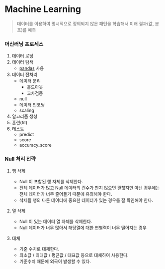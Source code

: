 # Machine Learning
> 데이터를 이용하여 명시적으로 정의되지 않은 패턴을 학습해서 미래 결과(값, 분포)를 예측

### 머신러닝 프로세스
1. 데이터 로딩
2. 데이터 탐색
   - [pandas](./pandas.md) 사용
2. 데이터 전처리
   - 데이터 분리
      - 홀드아웃
      - 교차검증
   - null
   - 데이터 인코딩
   - scaling
3. 알고리즘 생성
4. 훈련(fit)
5. 테스트
   - predict
   - score
   - accuracy_score


### Null 처리 전략
1. 행 삭제
   - Null 이 포함된 행 자체를 삭제한다.
   - 전체 데이터가 많고 Null 데이터의 건수가 만지 않으면 괜찮지만 아닌 경우에는 전체 데이터가 너무 줄어들기 때문에 유의해야 한다.
   - 삭제될 행의 다른 데이터에 중요한 데이터가 있는 경우를 잘 확인해야 한다.

2. 열 삭제
   - Null 이 있는 데이터 열 자체를 삭제한다.
   - Null 데이터가 너무 많아서 해당열에 대한 변별력이 너무 떨어지는 경우

3. 대체
   - 기준 수치로 대체한다.
   - 최소값 / 최대값 / 평균값 / 대표값 등으로 대체하여 사용한다.
   - 기준수치 때문에 외곡이 발생할 수 있다.
